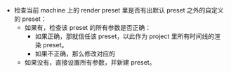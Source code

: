 - 检查当前 machine 上的 render preset 里是否有出默认 preset 之外的自定义的 preset：
  - 如果有，检查该 preset 的所有参数是否正确：
    - 如果正确，那就信任该 preset，以此作为 project 里所有时间线的渲染 preset。
    - 如果不正确，那么修改对应的
  - 如果没有，直接设置所有参数，并新建 preset。